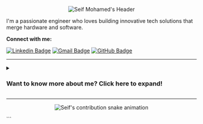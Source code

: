
<!-- Header Image -->
<p align="center">
  <img src="https://raw.githubusercontent.com/zSayf/zSayf/main/Assets/Header.png" alt="Seif Mohamed's Header"/>
</p>

I'm a passionate engineer who loves building innovative tech solutions that merge hardware and software.

**Connect with me:**

[![Linkedin Badge](https://img.shields.io/badge/-LinkedIn-blue?style=flat-square&logo=Linkedin&logoColor=white&link=https://www.linkedin.com/in/seif-elsayed)](https://www.linkedin.com/in/seif-elsayed)
[![Gmail Badge](https://img.shields.io/badge/-Gmail-d14836?style=flat-square&logo=Gmail&logoColor=white&link=mailto:your.email@example.com)](mailto:your.email@example.com)
[![GitHub Badge](https://img.shields.io/badge/-GitHub-181717?style=flat-square&logo=GitHub&logoColor=white&link=https://github.com/zSayf)](https://github.com/zSayf)

---

<details>
<summary><h3>Want to know more about me? Click here to expand!</h3></summary>
  
---
  
### ⚡ Tech Snapshot
This graph outlines my core technical competencies across key engineering domains.

```mermaid
graph LR
    subgraph Core Competencies
        A((( ))):::hidden --- E(Embedded Systems & Robotics)
        A --- AI(AI & Computer Vision)
        A --- S(Software Development)
        A --- N(Networking & Communication)
        A --- P(Project Management & Leadership)
    end

    subgraph Embedded Systems & Robotics
        E --- E1(Platforms)
        E1 --- E1_Desc["Raspberry Pi, ESP32, Arduino"]
        E --- E2(Core Language)
        E2 --- E2_Desc["C/C++ for Firmware"]
        E --- E3(Skills)
        E3 --- E3_Desc["Hardware Integration & Control"]
        E --- E4(Algorithms)
        E4 --- E4_Desc["Motion Control (PID, S-curve)"]
    end
    
    subgraph AI & Computer Vision
        AI --- AI1(Models)
        AI1 --- AI1_Desc["YOLO (Object Detection & Tracking)"]
        AI --- AI2(Libraries)
        AI2 --- AI2_Desc["OpenCV for Image Processing"]
        AI --- AI3(Deployment)
        AI3 --- AI3_Desc["Edge AI on Embedded Devices"]
        AI --- AI4(LLMs)
        AI4 --- AI4_Desc["Prompt Engineering (ChatGPT, Gemini API)"]
    end

    subgraph Software Development
        S --- S1(Core Languages)
        S1 --- S1_Desc["Python, Kotlin, Java"]
        S --- S2(Paradigms)
        S2 --- S2_Desc["OOP, Multithreading"]
        S --- S3(Android Stack)
        S3 --- S3_Desc["MVVM, Jetpack Compose"]
        S --- S4(APIs)
        S4 --- S4_Desc["REST Integration"]
    end

    subgraph Networking & Communication
        N --- N1(Foundation)
        N1 --- N1_Desc["CCNA R&S Concepts"]
        N --- N2(Hardware)
        N2 --- N2_Desc["Cisco IOS (Routers & Switches)"]
        N --- N3(Protocols)
        N3 --- N3_Desc["TCP/IP, UDP, UART"]
        N --- N4(Analysis)
        N4 --- N4_Desc["VLANs, Subnetting, Wireshark"]
    end

    subgraph Project Management & Leadership
        P --- P1(Methodology)
        P1 --- P1_Desc["Agile Principles"]
        P --- P2(Tools)
        P2 --- P2_Desc["Jira, ClickUp, Trello"]
        P --- P3(Skills)
        P3 --- P3_Desc["Technical Leadership & Problem-Solving"]
        P --- P4(Documentation)
        P4 --- P4_Desc["Clear Technical Writing"]
    end

    classDef hidden fill:#222,stroke:#222,color:#222
```
  
---
  
### ✨ Featured Projects:
*   [**𝐒𝐡𝐢𝐞𝐥𝐝: 𝐀𝐧 𝐑𝐞𝐚𝐥-𝐭𝐢𝐦𝐞 𝐀𝐈-𝐏𝐨𝐰𝐞𝐫𝐞𝐝 𝐍𝐨𝐧-𝐋𝐞𝐭𝐡𝐚𝐥 𝐃𝐞𝐟𝐞𝐧𝐬𝐞 𝐒𝐲𝐬𝐭𝐞𝐦**](https://www.linkedin.com/posts/seif-elsayed_graduationproject-ai-robotics-activity-7351456699083276288-WJs5)
    *   🏆 **Awarded 2nd Place (#2)** nationwide among 582 projects in the Egyptian Universities & Institutes Competition.
    *   An integrated defense system using AI and embedded systems for non-lethal, real-time threat response. [See competition highlights](https://www.linkedin.com/posts/seif-elsayed_aeyaeraepaejabraepaedaefaeuaepaehaey-aelaeuaegaetaerabraelaetaeuaeyaer-activity-7364098800912625665-TX7R).

*   [**𝐒𝐡𝐚𝐫𝐤𝐁𝐚𝐢𝐭**](https://www.linkedin.com/posts/seif-elsayed_graduationproject-rov-activity-7352497326470365184-i7MA)
    *   A custom-built Remotely Operated Vehicle (ROV) designed for underwater exploration and data collection tasks.

*   [**𝐋𝐢𝐠𝐡𝐭𝐈𝐭𝐔𝐩**](https://www.linkedin.com/posts/seif-elsayed_two-is-not-enough-lets-drop-the-third-project-activity-7352547138003726336-dY0q)
    *   An IoT-based smart lighting system featuring customizable animations and remote control capabilities via a mobile app.

---
  
### 📊 My GitHub Activity:
<p align="center">
  <img src="https://github-readme-stats.vercel.app/api?username=zSayf&show_icons=true&theme=dark" alt="Seif's GitHub Stats" width="400">
  <img src="https://github-readme-stats.vercel.app/api/top-langs/?username=zSayf&layout=compact&theme=dark" alt="Seif's Top Languages" width="400">
</p>

</details>

---

<!-- Snake animation -->
<p align="center">
  <img src="https://raw.githubusercontent.com/zSayf/zSayf/output/github-contribution-grid-snake.svg" alt="Seif's contribution snake animation">
</p>
```
